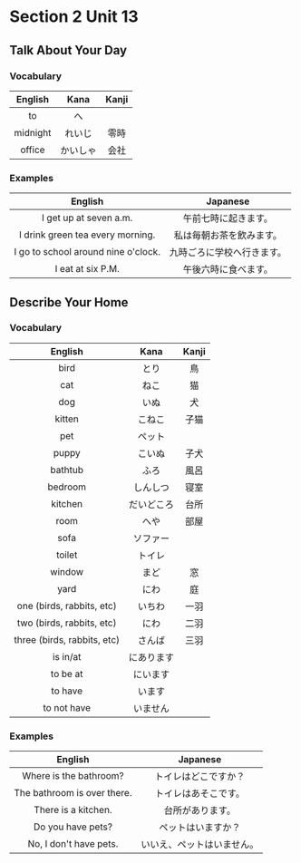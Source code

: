 # Section 2 Unit 13
## Talk About Your Day
### Vocabulary
| English | Kana | Kanji |
|:-------:|:----:|:-----:|
| to | へ | |
| midnight | れいじ | 零時 |
| office | かいしゃ | 会社 |

### Examples
| English | Japanese |
|:-------:|:--------:|
| I get up at seven a.m. | 午前七時に起きます。 |
| I drink green tea every morning. | 私は毎朝お茶を飲みます。 |
| I go to school around nine o'clock. | 九時ごろに学校へ行きます。 |
| I eat at six P.M. | 午後六時に食べます。 |

## Describe Your Home
### Vocabulary
| English | Kana | Kanji |
|:-------:|:----:|:-----:|
| bird | とり | 鳥 |
| cat | ねこ | 猫 |
| dog | いぬ | 犬 |
| kitten | こねこ | 子猫 |
| pet | ペット | |
| puppy | こいぬ | 子犬 |
| bathtub | ふろ | 風呂 |
| bedroom | しんしつ | 寝室 |
| kitchen | だいどころ | 台所 |
| room | へや | 部屋 |
| sofa | ソファー | |
| toilet | トイレ | |
| window | まど | 窓 |
| yard | にわ | 庭 |
| one (birds, rabbits, etc) | いちわ | 一羽 |
| two (birds, rabbits, etc) | にわ | 二羽 |
| three (birds, rabbits, etc) | さんば | 三羽 |
| is in/at | にあります | |
| to be at | にいます | |
| to have | います | |
| to not have | いません | |

### Examples
| English | Japanese |
|:-------:|:--------:|
| Where is the bathroom? | トイレはどこですか？ |
| The bathroom is over there. | トイレはあそこです。 |
| There is a kitchen. | 台所があります。 |
| Do you have pets? | ペットはいますか？ |
| No, I don't have pets. | いいえ、ペットはいません。 |
